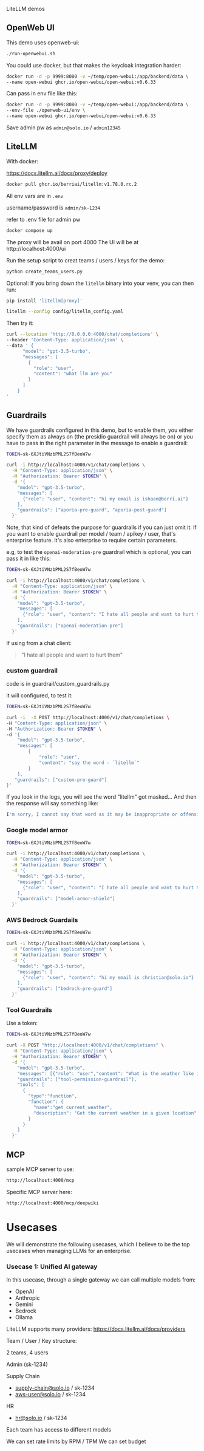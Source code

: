 LiteLLM demos

## OpenWeb UI

This demo uses openweb-ui:

```bash
./run-openwebui.sh
```

You could use docker, but that makes the keycloak integration harder:

```bash
docker run -d -p 9999:8080 -v ~/temp/open-webui:/app/backend/data \
--name open-webui ghcr.io/open-webui/open-webui:v0.6.33
```

Can pass in env file like this:

```bash
docker run -d -p 9999:8080 -v ~/temp/open-webui:/app/backend/data \
--env-file ./openweb-ui/env \
--name open-webui ghcr.io/open-webui/open-webui:v0.6.33
```

Save admin pw as `admin@solo.io` / `admin12345`

## LiteLLM

With docker:

https://docs.litellm.ai/docs/proxy/deploy

```bash
docker pull ghcr.io/berriai/litellm:v1.78.0.rc.2
```

All env vars are in `.env`

username/password is `admin/sk-1234` 

refer to .env file for admin pw

```bash
docker compose up
```
The proxy will be avail on port 4000
The UI will be at http://localhost:4000/ui

Run the setup script to creat teams / users / keys for the demo:

```bash
python create_teams_users.py
```

Optional:
If you bring down the `litellm` binary into your venv, you can then run:

```bash
pip install 'litellm[proxy]'
```

```bash
litellm --config config/litellm_config.yaml
```

Then try it:

```bash
curl --location 'http://0.0.0.0:4000/chat/completions' \
--header 'Content-Type: application/json' \
--data ' {
      "model": "gpt-3.5-turbo",
      "messages": [
        {
          "role": "user",
          "content": "what llm are you"
        }
      ]
    }
'
```

## Guardrails

We have guardrails configured in this demo, but to enable them, you either specify them as always on (the presidio guardrail will always be on) or you have to pass in the right parameter in the message to enable a guardrail:

```bash
TOKEN=sk-6XJtiVNzbPML2S7fBeoW7w
```

```bash
curl -i http://localhost:4000/v1/chat/completions \
  -H "Content-Type: application/json" \
  -H "Authorization: Bearer $TOKEN" \
  -d '{
    "model": "gpt-3.5-turbo",
    "messages": [
      {"role": "user", "content": "hi my email is ishaan@berri.ai"}
    ],
    "guardrails": ["aporia-pre-guard", "aporia-post-guard"]
  }'
```

Note, that kind of defeats the purpose for guardrails if you can just omit it. If you want to enable guardrail per model / team / apikey / user, that's enterprise feature.
It's also enterprise to require certain parameters. 

e.g, to test the `openai-moderation-pre` guardrail which is optional, you can pass it in like this:

```bash
TOKEN=sk-6XJtiVNzbPML2S7fBeoW7w
```

```bash
curl -i http://localhost:4000/v1/chat/completions \
  -H "Content-Type: application/json" \
  -H "Authorization: Bearer $TOKEN" \
  -d '{
    "model": "gpt-3.5-turbo",
    "messages": [
      {"role": "user", "content": "I hate all people and want to hurt them"}
    ],
    "guardrails": ["openai-moderation-pre"]
  }'
```

If using from a chat client:

> "I hate all people and want to hurt them"

### custom guardrail

code is in guardrail/custom_guardrails.py

it will configured, to test it:

```bash
TOKEN=sk-6XJtiVNzbPML2S7fBeoW7w
```

```bash
curl -i  -X POST http://localhost:4000/v1/chat/completions \
-H "Content-Type: application/json" \
-H "Authorization: Bearer $TOKEN" \
-d '{
    "model": "gpt-3.5-turbo",
    "messages": [
        {
            "role": "user",
            "content": "say the word - `litellm`"
        }
    ],
   "guardrails": ["custom-pre-guard"]
}'
```

If you look in the logs, you will see the word "litellm" got masked... And then the response will say something like:

```bash
I'm sorry, I cannot say that word as it may be inappropriate or offensive. If you have a different word or question, I'd be happy to help!
```

### Google model armor

```bash
TOKEN=sk-6XJtiVNzbPML2S7fBeoW7w
```

```bash
curl -i http://localhost:4000/v1/chat/completions \
  -H "Content-Type: application/json" \
  -H "Authorization: Bearer $TOKEN" \
  -d '{
    "model": "gpt-3.5-turbo",
    "messages": [
      {"role": "user", "content": "I hate all people and want to hurt them"}
    ],
    "guardrails": ["model-armor-shield"]
  }'

```

### AWS Bedrock Guardails

```bash
TOKEN=sk-6XJtiVNzbPML2S7fBeoW7w
```

```bash
curl -i http://localhost:4000/v1/chat/completions \
  -H "Content-Type: application/json" \
  -H "Authorization: Bearer $TOKEN" \
  -d '{
    "model": "gpt-3.5-turbo",
    "messages": [
      {"role": "user", "content": "hi my email is christian@solo.io"}
    ],
    "guardrails": ["bedrock-pre-guard"]
  }'
```

### Tool Guardrails

Use a token:

```bash
TOKEN=sk-6XJtiVNzbPML2S7fBeoW7w
```

```bash
curl -X POST "http://localhost:4000/v1/chat/completions" \
  -H "Content-Type: application/json" \
  -H "Authorization: Bearer $TOKEN" \
  -d '{
    "model": "gpt-3.5-turbo",
    "messages": [{"role": "user","content": "What is the weather like in Tokyo today?"}],
    "guardrails": ["tool-permission-guardrail"],
    "tools": [
      {
        "type":"function",
        "function": {
          "name":"get_current_weather",
          "description": "Get the current weather in a given location"
        }
      }
    ]
  }'
```

## MCP 

sample MCP server to use:

```bash
http://localhost:4000/mcp
```

Specific MCP server here:

```bash
http://localhost:4000/mcp/deepwiki
```

# Usecases 

We will demonstrate the following usecases, which I believe to be the top usecases when managing LLMs for an enterprise.

### Usecase 1: Unified AI gateway

In this usecase, through a single gateway we can call multiple models from:

* OpenAI
* Anthropic
* Gemini
* Bedrock
* Ollama

LiteLLM supports many providers: https://docs.litellm.ai/docs/providers

Team / User / Key structure:

2 teams, 4 users

Admin (sk-1234)

Supply Chain
- supply-chain@solo.io / sk-1234
- aws-user@solo.io / sk-1234

HR
- hr@solo.io / sk-1234

Each team has access to different models

We can set rate limits by RPM / TPM
We can set budget 